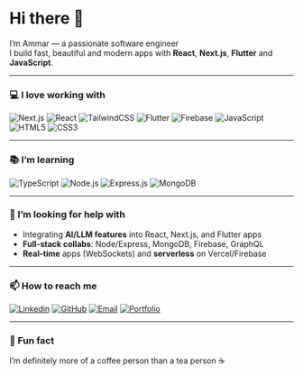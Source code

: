 # Hi there 👋

I’m Ammar — a passionate software engineer  
I build fast, beautiful and modern apps with **React**, **Next.js**, **Flutter** and **JavaScript**.

---

### 💻 I love working with

![Next.js](https://img.shields.io/badge/Next.js-000000?logo=nextdotjs&logoColor=white)
![React](https://img.shields.io/badge/React-20232A?logo=react&logoColor=61DAFB)
![TailwindCSS](https://img.shields.io/badge/Tailwind_CSS-38B2AC?logo=tailwind-css&logoColor=white)
![Flutter](https://img.shields.io/badge/Flutter-02569B?logo=flutter&logoColor=white)
![Firebase](https://img.shields.io/badge/Firebase-FFCA28?logo=firebase&logoColor=black)
![JavaScript](https://img.shields.io/badge/JavaScript-F7DF1E?logo=javascript&logoColor=black)
![HTML5](https://img.shields.io/badge/HTML5-E34F26?logo=html5&logoColor=white)
![CSS3](https://img.shields.io/badge/CSS3-1572B6?logo=css3&logoColor=white)


---

### 📚 I’m learning  
![TypeScript](https://img.shields.io/badge/TypeScript-007ACC?logo=typescript&logoColor=white)
![Node.js](https://img.shields.io/badge/Node.js-339933?logo=node.js&logoColor=white)
![Express.js](https://img.shields.io/badge/Express.js-000000?logo=express&logoColor=white)
![MongoDB](https://img.shields.io/badge/MongoDB-47A248?logo=mongodb&logoColor=white)

---

### 📝 I’m looking for help with
- Integrating **AI/LLM features** into React, Next.js, and Flutter apps  
- **Full-stack collabs**: Node/Express, MongoDB, Firebase, GraphQL  
- **Real-time** apps (WebSockets) and **serverless** on Vercel/Firebase


---

### 📫 How to reach me  
[![Linkedin](https://img.shields.io/badge/LinkedIn-0A66C2?logo=linkedin&logoColor=white)](https://www.linkedin.com/in/ammar-yasser-682132282)
[![GitHub](https://img.shields.io/badge/GitHub-100000?logo=github&logoColor=white)](https://github.com/AmmarYasser3788)
[![Email](https://img.shields.io/badge/Email-Email_Me-red?logo=gmail&logoColor=white)](mailto:ammar.abassery@gmail.com)
[![Portfolio](https://img.shields.io/badge/Portfolio-Visit%20Site-0A66C2?logo=vercel&logoColor=white)](https://ammaryasserr.netlify.app/)

---

### 🎨 Fun fact  
I’m definitely more of a coffee person than a tea person ☕
